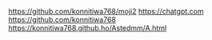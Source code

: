 https://github.com/konnitiwa768/moji2
https://chatgpt.com
https://github.com/konnitiwa768
https://konnitiwa768.github.ho/Astedmm/A.html
